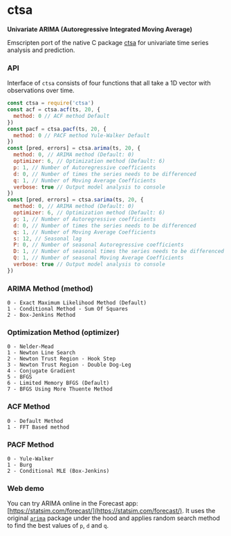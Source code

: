 # ctsa

**Univariate ARIMA (Autoregressive Integrated Moving Average)**

Emscripten port of the native C package [ctsa](https://github.com/rafat/ctsa) for univariate time series analysis and prediction.

### API
Interface of `ctsa` consists of four functions that all take a 1D vector with observations over time.

```javascript
const ctsa = require('ctsa')
const acf = ctsa.acf(ts, 20, {
  method: 0 // ACF method Default
})
const pacf = ctsa.pacf(ts, 20, {
  method: 0 // PACF method Yule-Walker Default
})
const [pred, errors] = ctsa.arima(ts, 20, {
  method: 0, // ARIMA method (Default: 0)
  optimizer: 6, // Optimization method (Default: 6)
  p: 1, // Number of Autoregressive coefficients
  d: 0, // Number of times the series needs to be differenced
  q: 1, // Number of Moving Average Coefficients
  verbose: true // Output model analysis to console
})
const [pred, errors] = ctsa.sarima(ts, 20, {
  method: 0, // ARIMA method (Default: 0)
  optimizer: 6, // Optimization method (Default: 6)
  p: 1, // Number of Autoregressive coefficients
  d: 0, // Number of times the series needs to be differenced
  q: 1, // Number of Moving Average Coefficients
  s: 12, // Seasonal lag
  P: 0, // Number of seasonal Autoregressive coefficients
  D: 1, // Number of seasonal times the series needs to be differenced
  Q: 1, // Number of seasonal Moving Average Coefficients
  verbose: true // Output model analysis to console
})
```

### ARIMA Method (method)
```
0 - Exact Maximum Likelihood Method (Default)
1 - Conditional Method - Sum Of Squares
2 - Box-Jenkins Method
```

### Optimization Method (optimizer)
```
0 - Nelder-Mead
1 - Newton Line Search
2 - Newton Trust Region - Hook Step
3 - Newton Trust Region - Double Dog-Leg
4 - Conjugate Gradient
5 - BFGS
6 - Limited Memory BFGS (Default)
7 - BFGS Using More Thuente Method
```

### ACF Method
```
0 - Default Method
1 - FFT Based method
```

### PACF Method
```
0 - Yule-Walker
1 - Burg
2 - Conditional MLE (Box-Jenkins)
```

### Web demo
You can try ARIMA online in the Forecast app:  [https://statsim.com/forecast/](https://statsim.com/forecast/).
It uses the original [`arima`](https://github.com/zemlyansky/arima) package under the hood and applies random search method to find the best values of `p`, `d` and `q`.
